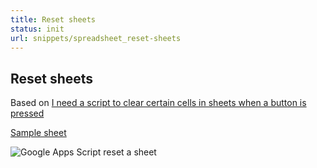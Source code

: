```yaml
---
title: Reset sheets
status: init
url: snippets/spreadsheet_reset-sheets
---
```


## Reset sheets

Based on [I need a script to clear certain cells in sheets when a button is pressed](https://support.google.com/docs/thread/5809954?msgid=5809954)

[Sample sheet](https://docs.google.com/spreadsheets/d/1g8cCxofljFhq_J72sT5tvZZbeMTD5Wc8akHeXetCeDw/edit?usp=sharing)

![Google Apps Script reset a sheet](https://raw.githubusercontent.com/contributorpw/google-apps-script-snippets/master/snippets/spreadsheet_reset-sheets/screenrecord.gif)
